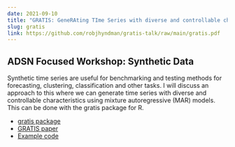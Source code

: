 ```yaml
---
date: 2021-09-10
title: "GRATIS: GeneRAting TIme Series with diverse and controllable characteristics"
slug: gratis
link: https://github.com/robjhyndman/gratis-talk/raw/main/gratis.pdf
---
```


## ADSN Focused Workshop: Synthetic Data

Synthetic time series are useful for benchmarking and testing methods for forecasting, clustering, classification and other tasks. I will discuss an approach to this where we can generate time series with diverse and controllable characteristics using mixture autoregressive (MAR) models. This can be done with the gratis package for R.

* [gratis package](https://github.com/ykang/gratis)
* [GRATIS paper](https://robjhyndman.com/publications/gratis/)
* [Example code](https://github.com/robjhyndman/gratis-talk/raw/main/gratis.R)

